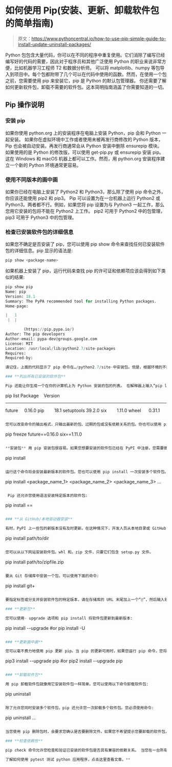 # 如何使用 Pip(安装、更新、卸载软件包的简单指南)

> 原文：<https://www.pythoncentral.io/how-to-use-pip-simple-guide-to-install-update-uninstall-packages/>

Python 包包含大量代码，你可以在不同的程序中重复使用。它们消除了编写已经编写好的代码的需要，因此对于程序员和其他广泛使用 Python 的职业来说非常方便，比如机器学习工程师 T2 和数据分析师。 可以将 matplotlib、numpy 等包导入到项目中。每个包都附带了几个可以在代码中使用的函数。然而，在使用一个包之前，您需要使用 pip 来安装它，pip 是 Python 的默认包管理器。 你还需要了解如何更新软件包，卸载不需要的软件包。这本简明指南涵盖了你需要知道的一切。

## **Pip 操作说明**

### **安装 pip**

如果你使用 python.org 上的安装程序在电脑上安装 Python，pip 会和 Python 一起安装。 如果你在虚拟环境中工作或者使用未被再发行商修改的 Python 版本，Pip 也会被自动安装。再发行商通常会从 Python 安装中删除 ensurepip 模块。 如果使用的是 Python 的修改版，可以使用 get-pip.py 或 ensurepip 安装 pip。这在 Windows 和 macOS 机器上都可以工作。然而，用 python.org 安装程序建立一个新的 Python 环境通常更容易。

### **使用不同版本的画中画**

如果你已经在电脑上安装了 Python2 和 Python3，那么除了使用 pip 命令之外，你应该还能使用 pip2 和 pip3。 Pip 可以设置为在一台机器上运行 Python2 或 Python3。两者都不行。例如，如果您将 pip 设置为与 Python3 一起工作，那么您用它安装的包将不能在 Python2 上工作。 pip2 可用于 Python2 中的包管理，pip3 可用于 Python3 中的包管理。

### **检查已安装软件包的详细信息**

如果您不确定是否安装了 pip，您可以使用 pip show 命令来查找任何已安装软件包的详细信息。pip 显示的语法是:

```py
pip show <package-name>
```

如果机器上安装了 pip，运行代码来查找 pip 的许可证和依赖项应该会得到如下类似的结果:

```py
pip show pip
Name: pip
Version: 18.1
Summary: The PyPA recommended tool for installing Python packages.
Home-page: 

|   1   
 |  |

		(https://pip.pypa.io/)
Author: The pip developers
Author-email: pypa-dev@groups.google.com
License: MIT
Location: /usr/local/lib/python2.7/site-packages
Requires:
Required-by:

请记住，上面的代码显示了 pip 命令在…/python2.7/site-中安装包。但是，根据环境的不同，pip 也可以在 Python3 上使用。

### **列出所有已安装的软件包**

Pip 还能让你生成一个在你的计算机上为 Python 安装的包的列表。 在解释器上输入“pip list”应该会得到类似的输出:

```
pip list
Package    Version
---------- -------
future     0.16.0
pip        18.1
setuptools 39.2.0
six        1.11.0
wheel      0.31.1
```py

您可以改变命令的输出格式，只输出最新的包、过期的包或没有依赖关系的包。你也可以使用 pip 冻结命令。该命令不会输出 pip 和包管理包，如车轮和设置工具。 

```
pip freeze
future==0.16.0
six==1.11.0
```py

**安装包** 用 pip 安装包很容易。如果您想要安装的软件包已经在 PyPI 中注册，您需要做的就是指定软件包的名称，就像这样:

```
pip install <package-name>
```py

运行这个命令将会安装最新版本的软件包。您也可以使用 pip install 一次安装多个软件包。

```
pip install <package_name_1> <package_name_2> <package_name_3> ...
```py

 Pip 还允许您使用语法安装特定版本的软件包:

```
pip install <package-name>==<version>
```py

### **从 GitHub/本地驱动器安装**

有时，PyPI 上一些包的新版本没有及时更新。在这种情况下，开发人员从本地目录或 GitHub 库安装它。 使用 pip install 从本地目录安装软件包，指定包含 setup.py 文件的路径，如下:

```
pip install path/to/dir
```py

您可以从以下网站安装软件包。whl 和。zip 文件，只要它们包含 setup.py 文件。

```
pip install path/to/zipfile.zip
```py

要从 Git 存储库中安装一个包，可以使用下面的命令:

```
pip install git+<repository-url>
```py

要指定标签或分支并安装软件包的特定版本，请在存储库的 URL 末尾加上一个“@”，然后输入软件包的标签。 记住，要用这种方法从 GitHub 安装软件包，你需要在你的系统上安装 git。要安装 git，您也可以从 GitHub 下载要安装的包的 zip 文件，并以这种方式安装。

### **更新包**

您可以使用- upgrade 选项和 pip install 将软件包更新到最新版本:

```
pip install --upgrade <package-name>
#or
pip install -U <package-name>
```py

### **更新画中画**

您可以毫不费力地使用 pip 更新 pip。当 pip 的更新可用时，如果您运行 pip 命令，您将看到一条消息，说明“您使用的是 pip 版本 xy.a，但是版本 xy.b 可用。” 您可以运行“pip 安装-升级 pip”来安装和使用新版 pip。 要使用该命令更新 pip2 或 pip3，只需用 pip 版本替换第一个 pip。

```
pip3 install --upgrade pip
#or
pip2 install --upgrade pip
```py

### **卸载软件包**

用 pip 卸载软件包就像用它安装软件包一样简单。您可以使用以下命令卸载软件包:

```
pip uninstall <package-name>
```py

除了允许您同时安装多个软件包，pip 还允许您一次卸载多个软件包。您必须使用命令:

```
pip uninstall <package-name1> <package-name2> <package-name3> ...
```py

当您使用 pip 删除包时，会要求您确认是否要删除文件。如果您不希望提示您要卸载的软件包，您可以在“pip 卸载”后使用- yes 或-y 选项

### **检查依赖性**

pip check 命令允许您检查和验证已安装的软件包是否具有兼容的依赖关系。 当您在一台所有包都具有所需依赖关系的机器上运行该命令时，屏幕上会出现一个“没有发现不符合要求”的提示。 另一方面，如果一个依赖包没有安装或者有版本不匹配，pip 检查会输出这个包和依赖。如果您看到这样的消息，请使用 pip install -U. 更新相应的软件包

了解如何使用 pytest 测试 python 应用程序，点击这里查看文章。** 
```